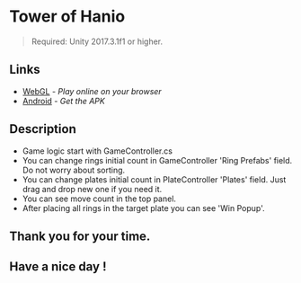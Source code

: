 # Tower of Hanio

> Required:  Unity 2017.3.1f1 or higher.

## Links

+ [WebGL](http://37.139.18.76/unity/games/tower-of-hanoi/) - *Play online on your browser*
+ [Android](https://goo.gl/idBqTi) - *Get the APK*

## Description

+ Game logic start with GameController.cs
+ You can change rings initial count in GameController 'Ring Prefabs' field. Do not worry about sorting.
+ You can change plates initial count in PlateController 'Plates' field. Just drag and drop new one if you need it.
+ You can see move count in the top panel.
+ After placing all rings in the target plate you can see 'Win Popup'.

## Thank you for your time.

## Have a nice day !